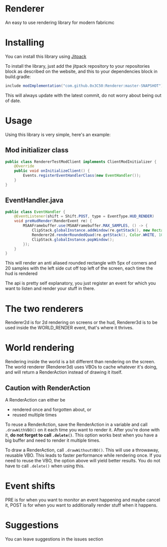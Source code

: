 # Renderer
An easy to use rendering library for modern fabricmc

# Installing
You can install this library using [Jitpack](https://jitpack.io/)

To install the library, just add the jitpack repository to your repositories block as described on the website, and this to your dependencies block in build.gradle:

```groovy
include modImplementation("com.github.0x3C50:Renderer:master-SNAPSHOT")
```
This will always update with the latest commit, do not worry about being out of date.

# Usage
Using this library is very simple, here's an example:

## Mod initializer class
```java
public class RendererTestModClient implements ClientModInitializer {
    @Override
    public void onInitializeClient() {
        Events.registerEventHandlerClass(new EventHandler());
    }
}

```

## EventHandler.java
```java
public class EventHandler {
    @EventListener(shift = Shift.POST, type = EventType.HUD_RENDER)
    void preHudRender(RenderEvent re) {
        MSAAFramebuffer.use(MSAAFramebuffer.MAX_SAMPLES, () -> {
            ClipStack.globalInstance.addWindow(re.getStack(), new Rectangle(20,10,110,110));
            Renderer2d.renderRoundedQuad(re.getStack(), Color.WHITE, 10, 10, 100, 100, 5, 20);
            ClipStack.globalInstance.popWindow();
        });
    }
}
```

This will render an anti aliased rounded rectangle with 5px of corners and 20 samples with the left side cut off top left of the screen, each time the hud is rendered

The api is pretty self explanatory, you just register an event for which you want to listen and render your stuff in there.

# The two renderers
Renderer2d is for 2d rendering on screens or the hud, Renderer3d is to be used inside the WORLD_RENDER event, that's where it thrives.

# World rendering
Rendering inside the world is a bit different than rendering on the screen. The world renderer (Renderer3d) uses VBOs to cache whatever it's doing, and will return a RenderAction instead of drawing it itself.

## Caution with RenderAction
A RenderAction can either be
- rendered once and forgotten about, or
- reused multiple times

To reuse a RenderAction, save the RenderAction in a variable and call `.drawWithVBO()` on it each time you want to render it. After you're done with it, **do not forget to call `.delete()`**. This option works best when you have a big buffer and need to render it multiple times.

To draw a RenderAction, call `.drawWithoutVBO()`. This will use a throwaway, reusable VBO. This leads to faster performance while rendering once. If you need to reuse the VBO, the option above will yield better results. You do not have to call `.delete()` when using this.

# Event shifts
PRE is for when you want to monitor an event happening and maybe cancel it, POST is for when you want to additionally render stuff when it happens.

# Suggestions
You can leave suggestions in the issues section